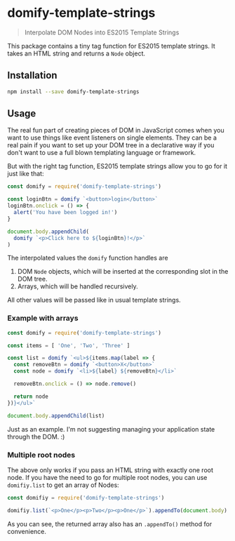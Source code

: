 # domify-template-strings

> Interpolate DOM Nodes into ES2015 Template Strings

This package contains a tiny tag function for ES2015 template strings. It takes an HTML string and returns a `Node` object.

## Installation
```bash
npm install --save domify-template-strings
```

## Usage
The real fun part of creating pieces of DOM in JavaScript comes when you want to use things like event listeners on single elements. They can be a real pain if you want to set up your DOM tree in a declarative way if you don't want to use a full blown templating language or framework.

But with the right tag function, ES2015 template strings allow you to go for it just like that:

```javascript
const domify = require('domify-template-strings')

const loginBtn = domify `<button>login</button>`
loginBtn.onclick = () => {
  alert('You have been logged in!')
}

document.body.appendChild(
  domify `<p>Click here to ${loginBtn}!</p>`
)
```

The interpolated values the `domify` function handles are

1. DOM `Node` objects, which will be inserted at the corresponding slot in the DOM tree.
2. Arrays, which will be handled recursively.

All other values will be passed like in usual template strings.

### Example with arrays

```javascript
const domify = require('domify-template-strings')

const items = [ 'One', 'Two', 'Three' ]

const list = domify `<ul>${items.map(label => {
  const removeBtn = domify `<button>X</button>`
  const node = domify `<li>${label} ${removeBtn}</li>`

  removeBtn.onclick = () => node.remove()

  return node
})}</ul>`

document.body.appendChild(list)
```

Just as an example. I'm not suggesting managing your application state through the DOM. :)

### Multiple root nodes

The above only works if you pass an HTML string with exactly one root node. If you have the need to go for multiple root nodes, you can use `domifiy.list` to get an array of Nodes:

```javascript
const domifiy = require('domify-template-strings')

domifiy.list(`<p>One</p><p>Two</p><p>One</p>`).appendTo(document.body)
```

As you can see, the returned array also has an `.appendTo()` method for convenience.